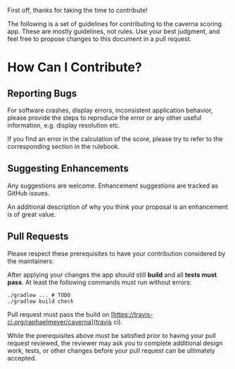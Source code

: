 First off, thanks for taking the time to contribute!

The following is a set of guidelines for contributing to the caverna scoring app.
These are mostly guidelines, not rules.
Use your best judgment, and feel free to propose changes to this document in a pull request.

# How Can I Contribute?

## Reporting Bugs

For software crashes, display errors, inconsistent application behavior,
please provide the steps to reproduce the error or any other useful information, e.g. display resolution etc.

If you find an error in the calculation of the score,
please try to refer to the corresponding section in the rulebook.

## Suggesting Enhancements

Any suggestions are welcome.
Enhancement suggestions are tracked as GitHub issues.

An additional description of why you think your proposal is an enhancement is of great value.

## Pull Requests

Please respect these prerequisites to have your contribution considered by the maintainers:

After applying your changes the app should still **build** and all **tests must pass**.
At least the following commands must run without errors:

    ./gradlew ... # TODO 
    ./gradlew build check

Pull request must pass the build on [https://travis-ci.org/raphaelmeyer/caverna](travis ci).

While the prerequisites above must be satisfied prior to having your pull request reviewed,
the reviewer may ask you to complete additional design work, tests,
or other changes before your pull request can be ultimately accepted.
